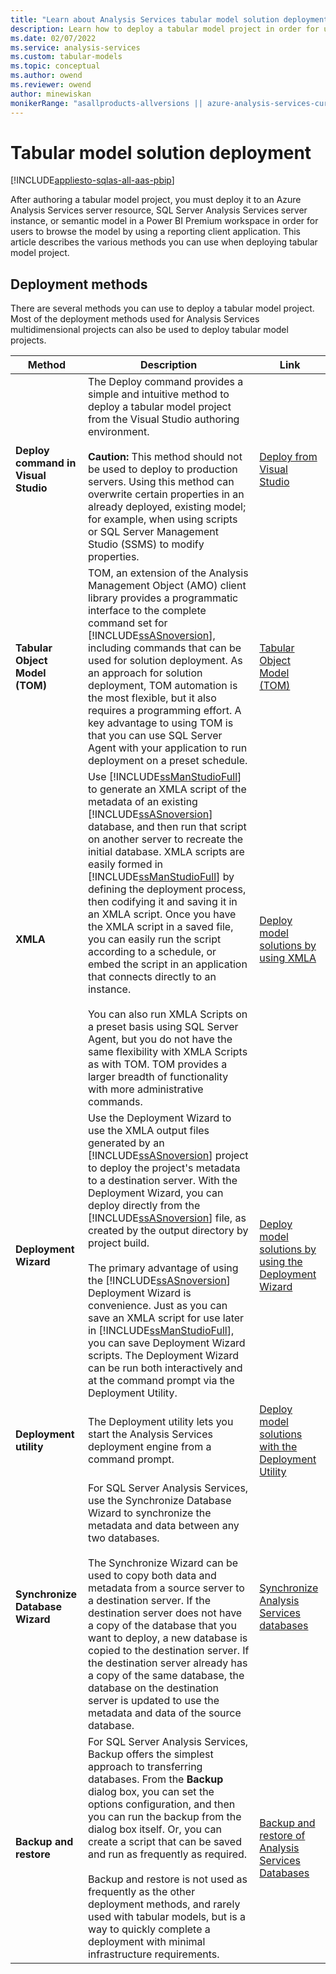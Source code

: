 ```yaml
---
title: "Learn about Analysis Services tabular model solution deployment | Microsoft Docs"
description: Learn how to deploy a tabular model project in order for users to browse the model by using a reporting client application.
ms.date: 02/07/2022
ms.service: analysis-services
ms.custom: tabular-models
ms.topic: conceptual
ms.author: owend
ms.reviewer: owend
author: minewiskan
monikerRange: "asallproducts-allversions || azure-analysis-services-current || power-bi-premium-current || >= sql-analysis-services-2016"
---
```

# Tabular model solution deployment

[!INCLUDE[appliesto-sqlas-all-aas-pbip](../includes/appliesto-sqlas-all-aas-pbip.md)]

After authoring a tabular model project, you must deploy it to an Azure Analysis Services server resource, SQL Server Analysis Services server instance, or semantic model in a Power BI Premium workspace in order for users to browse the model by using a reporting client application. This article describes the various methods you can use when deploying tabular model project.  

## Deployment methods  

 There are several methods you can use to deploy a tabular model project. Most of the deployment methods used for Analysis Services multidimensional projects can also be used to deploy tabular model projects.  
  
|Method|Description|Link|  
|------------|-----------------|----------|  
|**Deploy command in Visual Studio**|The Deploy command provides a simple and intuitive method to deploy a tabular model project from the Visual Studio authoring environment.<br /><br /> **Caution:** This method should not be used to deploy to production servers. Using this method can overwrite certain properties in an already deployed, existing model; for example, when using scripts or SQL Server Management Studio (SSMS) to modify properties.|[Deploy from Visual Studio](../../analysis-services/deployment/deploy-from-visual-studio-tabular.md)|  
|**Tabular Object Model (TOM)**|TOM, an extension of the Analysis Management Object (AMO) client library provides a programmatic interface to the complete command set for [!INCLUDE[ssASnoversion](../includes/ssasnoversion-md.md)], including commands that can be used for solution deployment. As an approach for solution deployment, TOM automation is the most flexible, but it also requires a programming effort.  A key advantage to using TOM is that you can use SQL Server Agent with your application to run deployment on a preset schedule.|[Tabular Object Model (TOM)](../tom/introduction-to-the-tabular-object-model-tom-in-analysis-services-amo.md)|  
|**XMLA**|Use [!INCLUDE[ssManStudioFull](../includes/ssmanstudiofull-md.md)] to generate an XMLA script of the metadata of an existing [!INCLUDE[ssASnoversion](../includes/ssasnoversion-md.md)] database, and then run that script on another server to recreate the initial database. XMLA scripts are easily formed in [!INCLUDE[ssManStudioFull](../includes/ssmanstudiofull-md.md)] by defining the deployment process, then codifying it and saving it in an XMLA script. Once you have the XMLA script in a saved file, you can easily run the script according to a schedule, or embed the script in an application that connects directly to an instance.<br /><br /> You can also run XMLA Scripts on a preset basis using SQL Server Agent, but you do not have the same flexibility with XMLA Scripts as with TOM. TOM provides a larger breadth of functionality with more administrative commands.|[Deploy model solutions by using XMLA](../../analysis-services/deployment/deploy-model-solutions-using-xmla.md)|  
|**Deployment Wizard**|Use the Deployment Wizard to use the XMLA output files generated by an [!INCLUDE[ssASnoversion](../includes/ssasnoversion-md.md)] project to deploy the project's metadata to a destination server. With the Deployment Wizard, you can deploy directly from the [!INCLUDE[ssASnoversion](../includes/ssasnoversion-md.md)] file, as created by the output directory by project build.<br /><br /> The primary advantage of using the [!INCLUDE[ssASnoversion](../includes/ssasnoversion-md.md)] Deployment Wizard is convenience. Just as you can save an XMLA script for use later in [!INCLUDE[ssManStudioFull](../includes/ssmanstudiofull-md.md)], you can save Deployment Wizard scripts. The Deployment Wizard can be run both interactively and at the command prompt via the Deployment Utility.|[Deploy model solutions by using the Deployment Wizard](../../analysis-services/deployment/deploy-model-solutions-using-the-deployment-wizard.md)|  
|**Deployment utility**|The Deployment utility lets you start the Analysis Services deployment engine from a command prompt.|[Deploy model solutions with the Deployment Utility](../../analysis-services/deployment/deploy-model-solutions-with-the-deployment-utility.md)|  
|**Synchronize Database Wizard**|For SQL Server Analysis Services, use the Synchronize Database Wizard to synchronize the metadata and data between any two databases. <br /><br /> The Synchronize Wizard can be used to copy both data and metadata from a source server to a destination server. If the destination server does not have a copy of the database that you want to deploy, a new database is copied to the destination server. If the destination server already has a copy of the same database, the database on the destination server is updated to use the metadata and data of the source database.|[Synchronize Analysis Services databases](../../analysis-services/multidimensional-models/synchronize-analysis-services-databases.md)|  
|**Backup and restore**|For SQL Server Analysis Services, Backup offers the simplest approach to transferring databases. From the **Backup** dialog box, you can set the options configuration, and then you can run the backup from the dialog box itself. Or, you can create a script that can be saved and run as frequently as required.<br /><br /> Backup and restore is not used as frequently as the other deployment methods, and rarely used with tabular models, but is a way to quickly complete a deployment with minimal infrastructure requirements.|[Backup and restore of Analysis Services Databases](../../analysis-services/multidimensional-models/backup-and-restore-of-analysis-services-databases.md)|

